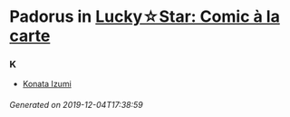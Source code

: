 # Padorus in [Lucky☆Star: Comic à la carte](https://myanimelist.net/manga/19017/Lucky☆Star__Comic_à_la_carte)

### K
* [Konata Izumi](https://github.com/shadow578/Project-Padoru/blob/master/table-of-contents/characters/KonataIzumi.md)

###### Generated on 2019-12-04T17:38:59
